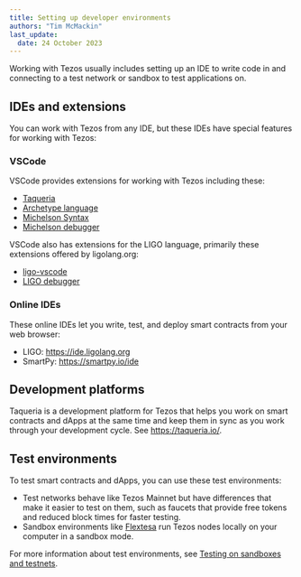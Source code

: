 ```yaml
---
title: Setting up developer environments
authors: "Tim McMackin"
last_update:
  date: 24 October 2023
---
```


Working with Tezos usually includes setting up an IDE to write code in and connecting to a test network or sandbox to test applications on.

<!-- TODO can we mention the StackBlitz/GitPod Web IDE?
New feature to give developers a more fully featured web IDE with 1 click (similar to what a more experienced dev would have locally)
-->

## IDEs and extensions

You can work with Tezos from any IDE, but these IDEs have special features for working with Tezos:

### VSCode

VSCode provides extensions for working with Tezos including these:

- [Taqueria](https://marketplace.visualstudio.com/items?itemName=PinnacleLabs.taqueria)
- [Archetype language](https://marketplace.visualstudio.com/items?itemName=edukera.archetype)
- [Michelson Syntax](https://marketplace.visualstudio.com/items?itemName=baking-bad.michelson)
- [Michelson debugger](https://marketplace.visualstudio.com/items?itemName=serokell-io.michelson-debugger)

VSCode also has extensions for the LIGO language, primarily these extensions offered by ligolang.org:

- [ligo-vscode](https://marketplace.visualstudio.com/items?itemName=ligolang-publish.ligo-vscode)
- [LIGO debugger](https://marketplace.visualstudio.com/items?itemName=ligolang-publish.ligo-debugger-vscode)

### Online IDEs

These online IDEs let you write, test, and deploy smart contracts from your web browser:

- LIGO: https://ide.ligolang.org
- SmartPy: https://smartpy.io/ide

## Development platforms

Taqueria is a development platform for Tezos that helps you work on smart contracts and dApps at the same time and keep them in sync as you work through your development cycle.
See https://taqueria.io/.

## Test environments

To test smart contracts and dApps, you can use these test environments:

- Test networks behave like Tezos Mainnet but have differences that make it easier to test on them, such as faucets that provide free tokens and reduced block times for faster testing.
- Sandbox environments like [Flextesa](https://tezos.gitlab.io/flextesa/) run Tezos nodes locally on your computer in a sandbox mode.

For more information about test environments, see [Testing on sandboxes and testnets](./testnets).
